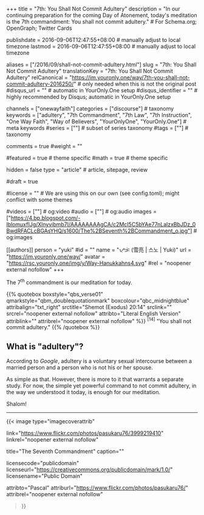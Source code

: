 +++
title = "7th: You Shall Not Commit Adultery"
description = "In our continuing preparation for the  coming Day of Atonement, today's meditation is the 7th commandment: You shall not commit adultery."  # For Schema.org; OpenGraph; Twitter Cards

publishdate = 2016-09-06T12:47:55+08:00                          # manually adjust to local timezone
lastmod = 2016-09-06T12:47:55+08:00                          # manually adjust to local timezone

aliases = ["/2016/09/shall-not-commit-adultery.html"]
slug = "7th: You Shall Not Commit Adultery"
translationKey = "7th: You Shall Not Commit Adultery"
relCanonical = "https://im.youronly.one/way/7th-you-shall-not-commit-adultery-2016250/"                           # only needed when this is not the original post
#disqus_url = ""                                                    # automatic in YourOnly.One setup
#disqus_identifier = ""                                             # highly recommended by Disqus; automatic in YourOnly.One setup

channels = ["onewayfaith"]
categories = ["discourse"]                           # taxonomy
keywords = ["adultery", "7th Commandment", "7th Law", "7th Instruction", "One Way Faith", "Way of Believers", "YourOnlyOne", "YourOnly.One"]                             # meta keywords
#series = [""]                               # subset of series taxonomy
#tags = [""]                                 # taxonomy

comments = true
#weight = ""

#featured = true                              # theme specific
#math = true                                  # theme specific

hidden = false
type = "article"                                                           # article, sitepage, review

#draft = true

#license = ""                                 # We are using this on our own (see config.toml); might conflict with some themes

#videos = [""]                                # og:video
#audio = [""]                                 # og:audio
images = ["https://4.bp.blogspot.com/-lblomuxfIJg/Xlnyvibmb7I/AAAAAAAAgCA/c2McI5C5bYAe77nLalzxBbJDz_0BwdRFACLcBGAsYHQ/s1600/The%2BSeventh%2BCommandment_o.jpg"]    # og:images

[[authors]]
person = "yuki"
#id = ""
name = "ᜌᜓᜃᜒ (雪亮 | 스노 | Yuki)"
url = "https://im.youronly.one/way/"
avatar = "https://rsc.youronly.one/img/y/Way-Hanukkahns4.svg"
#rel = "noopener external nofollow"
+++

The 7<sup>th</sup> commandment is our meditation for today.

<!--more-->

{{% quotebox boxstyle="qbs_verse01" qmarkstyle="qbm_doublequotationmark" boxcolour="qbc_midnightblue" attribalign="txt_right" srctitle="Shemot (Exodus) 20:14" srclink="" srcrel="noopener external nofollow" attribto="Literal English Version" attriblink="" attribrel="noopener external nofollow" %}}
<sup>[14]</sup> "You shall not commit adultery."
{{% /quotebox %}}

## What is "adultery"?

According to *Google*, adultery is a voluntary sexual intercourse between a married person and a person who is not his or her spouse.

As simple as that. However, there is more to it that warrants a separate study. For now, the simple yet powerful command to not commit adultery, in the way we understood it today, is enough for our meditation.

Shalom!

---

{{< image
  type="imagecoverattrib"

  link="https://www.flickr.com/photos/pasukaru76/3999219410"
  linkrel="noopener external nofollow"

  title="The Seventh Commandment"
  caption=""

  licensecode="publicdomain"
  licenseurl="https://creativecommons.org/publicdomain/mark/1.0/"
  licensename="Public Domain"

  attribto="Pascal"
  attriburl="https://www.flickr.com/photos/pasukaru76/"
  attribrel="noopener external nofollow"
>}}
